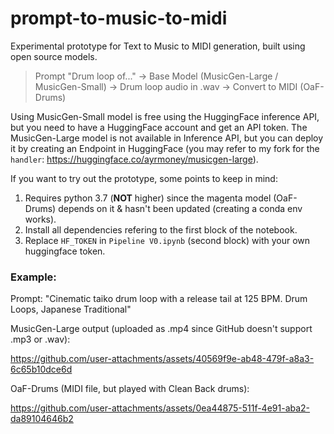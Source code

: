 # prompt-to-music-to-midi
Experimental prototype for Text to Music to MIDI generation, built using open source models.

> Prompt "Drum loop of..." → Base Model (MusicGen-Large / MusicGen-Small) → Drum loop audio in .wav → Convert to MIDI (OaF-Drums)

Using MusicGen-Small model is free using the HuggingFace inference API, but you need to have a HuggingFace account and get an API token. The MusicGen-Large model is not available in Inference API, but you can deploy it by creating an Endpoint in HuggingFace (you may refer to my fork for the `handler`: https://huggingface.co/ayrmoney/musicgen-large).

If you want to try out the prototype, some points to keep in mind:
1. Requires python 3.7 (**NOT** higher) since the magenta model (OaF-Drums) depends on it & hasn't been updated (creating a conda env works).
2. Install all dependencies refering to the first block of the notebook.
3. Replace `HF_TOKEN` in `Pipeline V0.ipynb` (second block) with your own huggingface token.

### Example:

Prompt: "Cinematic taiko drum loop with a release tail at 125 BPM. Drum Loops, Japanese Traditional"

MusicGen-Large output (uploaded as .mp4 since GitHub doesn't support .mp3 or .wav):



https://github.com/user-attachments/assets/40569f9e-ab48-479f-a8a3-6c65b10dce6d




OaF-Drums (MIDI file, but played with Clean Back drums):



https://github.com/user-attachments/assets/0ea44875-511f-4e91-aba2-da89104646b2

